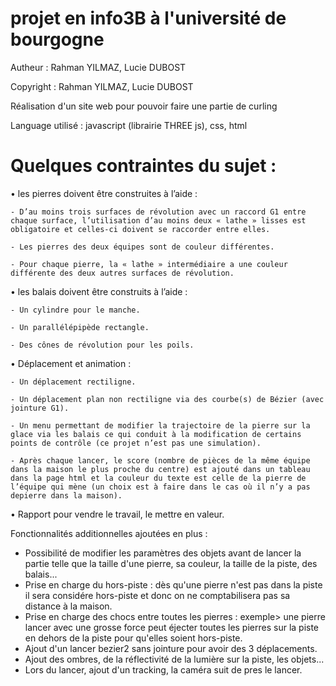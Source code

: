 # projet en info3B à l'université de bourgogne

Autheur : Rahman YILMAZ, Lucie DUBOST

Copyright : Rahman YILMAZ, Lucie DUBOST

Réalisation d'un site web pour pouvoir faire une partie de curling

Language utilisé : javascript (librairie THREE js), css, html


# Quelques contraintes du sujet :

  • les pierres doivent être construites à l’aide :
  
    - D’au moins trois surfaces de révolution avec un raccord G1 entre chaque surface, l’utilisation d’au moins deux « lathe » lisses est obligatoire et celles-ci doivent se raccorder entre elles.
      
    - Les pierres des deux équipes sont de couleur différentes.
    
    - Pour chaque pierre, la « lathe » intermédiaire a une couleur différente des deux autres surfaces de révolution.

  • les balais doivent être construits à l’aide :
  
    - Un cylindre pour le manche.
    
    - Un parallélépipède rectangle.
    
    - Des cônes de révolution pour les poils.

  • Déplacement et animation : 
  
    - Un déplacement rectiligne.
    
    - Un déplacement plan non rectiligne via des courbe(s) de Bézier (avec jointure G1).
    
    - Un menu permettant de modifier la trajectoire de la pierre sur la glace via les balais ce qui conduit à la modification de certains points de contrôle (ce projet n’est pas une simulation).
    
    - Après chaque lancer, le score (nombre de pièces de la même équipe dans la maison le plus proche du centre) est ajouté dans un tableau dans la page html et la couleur du texte est celle de la pierre de l’équipe qui mène (un choix est à faire dans le cas où il n’y a pas depierre dans la maison).
   
  • Rapport pour vendre le travail, le mettre en valeur.

Fonctionnalités additionnelles ajoutées en plus :
  
  - Possibilité de modifier les paramètres des objets avant de lancer la partie telle que la taille d'une pierre, sa couleur, la taille de la piste, des             balais...
  - Prise en charge du hors-piste : dès qu'une pierre n'est pas dans la piste il sera considére hors-piste et donc on ne comptabilisera pas sa distance à la         maison.
  - Prise en charge des chocs entre toutes les pierres : exemple> une pierre lancer avec une grosse force peut éjecter toutes les pierres sur la piste en dehors     de la piste pour qu'elles soient hors-piste.
  - Ajout d'un lancer bezier2 sans jointure pour avoir des 3 déplacements.
  - Ajout des ombres, de la réflectivité de la lumière sur la piste, les objets...
  - Lors du lancer, ajout d'un tracking, la caméra suit de pres le lancer.
